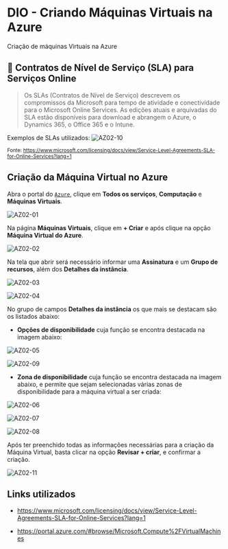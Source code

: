 # DIO - Criando Máquinas Virtuais na Azure
 Criação de máquinas Virtuais na Azure


## 🔎 Contratos de Nível de Serviço (SLA) para Serviços Online	

>Os SLAs (Contratos de Nível de Serviço) descrevem os compromissos da Microsoft para tempo de atividade e conectividade para o Microsoft Online Services. As edições atuais e arquivadas do SLA estão disponíveis para download e abrangem o Azure, o Dynamics 365, o Office 365 e o Intune.

Exemplos de SLAs utilizados:
![AZ02-10](https://github.com/user-attachments/assets/4628e281-2526-4795-85c5-9f41fe547fa2)

<sub>Fonte: <https://www.microsoft.com/licensing/docs/view/Service-Level-Agreements-SLA-for-Online-Services?lang=1></sub>


## Criação da Máquina Virtual no Azure

Abra o portal do [`Azure`](https://portal.azure.com), clique em **Todos os serviços**, **Computação** e **Máquinas Virtuais**.

![AZ02-01](https://github.com/user-attachments/assets/39465027-4fb7-48c0-a0ae-2f731d994d2e)

Na página **Máquinas Virtuais**, clique em **+ Criar** e após clique na opção **Máquina Virtual do Azure**.

![AZ02-02](https://github.com/user-attachments/assets/6f46cc8e-a9f2-4a1c-a786-41cb68e3c07e)

Na tela que abrir será necessário informar uma **Assinatura** e um **Grupo de recursos**, além dos **Detalhes da instância**.

![AZ02-03](https://github.com/user-attachments/assets/ad37715e-7f40-4510-a61c-8644c9542524)

![AZ02-04](https://github.com/user-attachments/assets/92c101da-2b83-4f54-9562-9105a5f78b72)

No grupo de campos **Detalhes da instância** os que mais se destacam são os listados abaixo:

- **Opções de disponibilidade** cuja função se encontra destacada na imagem abaixo:

![AZ02-05](https://github.com/user-attachments/assets/78bcbec7-2f6f-4a57-a5ee-07ac3da518cf)

![AZ02-09](https://github.com/user-attachments/assets/016fd6b7-ad7b-493f-bf5e-6a3b0d7650c5)

- **Zona de disponibilidade** cuja função se encontra destacada na imagem abaixo, e permite que sejam selecionadas várias zonas de disponibilidade para a máquina virtual a ser criada:

![AZ02-06](https://github.com/user-attachments/assets/bb38dc1f-1a06-4687-8014-9f543807b531)

![AZ02-07](https://github.com/user-attachments/assets/3e739ef3-21ed-4475-896f-a789b4d2398c)

![AZ02-08](https://github.com/user-attachments/assets/1a346812-d1df-483a-8df1-6421db5132a9)

Após ter preenchido todas as informações necessárias para a criação da Máquina Virtual, basta clicar na opção **Revisar + criar**, e confirmar a criação.

![AZ02-11](https://github.com/user-attachments/assets/636597f4-8ef6-470d-a329-b8a13a17af3a)


## Links utilizados

- https://www.microsoft.com/licensing/docs/view/Service-Level-Agreements-SLA-for-Online-Services?lang=1

- https://portal.azure.com/#browse/Microsoft.Compute%2FVirtualMachines
